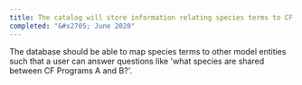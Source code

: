 ```yaml
---
title: The catalog will store information relating species terms to CF programs
completed: "&#x2705; June 2020"
---
```



The database should be able to map species terms to other model entities such that a user can answer questions like 'what species are shared between CF Programs A and B?'.

